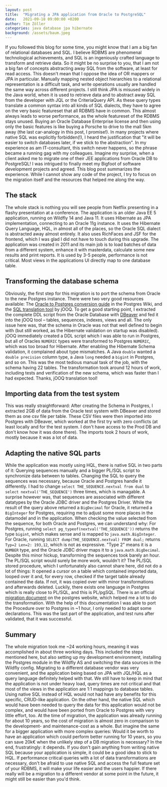 ```yaml
---
layout: post
title:  "Migrating a JPA application from Oracle to PostgreSQL"
date:   2021-09-18 09:00:00 +0200
author: Tim Zöller
categories: java database jpa hibernate
background: /assets/baum.jpeg
---
```



If you followed this blog for some time, you might know that I am a big fan of relational databases and SQL. I believe RDBMS are phenomenal technological achievements, and SQL is an ingeniously crafted language to transform and retrieve data. So it might be no surprise to you, that I am not a big fan of concepts abstracting away SQL from the software, at least for read access. This doesn't mean that I oppose the idea of OR mappers or JPA in particular. Manually mapping nested object hierarchies to a relational representation is a difficult task, and write operations usually are handled the same way across different projects. I still think JPA is misused widely in the Java world, when it is used to retrieve data and to abstract away SQL from the developer with JQL or the CriteriaQuery API. As these query types translate a common syntax into all kinds of SQL dialects, they have to agree on the very basic featureset that all RDBMS have in common. This almost always leads to worse performance, as the whole featureset of the RDBMS stays unused. Buying an Oracle Database Enterprise license and then using only the basic features is like buying a Porsche to drive to the mall 5km away (the last car-analogy in this post, I promise!). In many projects where native SQL was explicitly forbidden(!), I heard the justification that "it will be easier to switch databases later, if we stick to the abstraction". In my experience as am IT-consultant, this switch never happens, so the phrase became a running gag with my colleagues. Imagine my surprise, when a client asked me to migrate one of their JEE applications from Oracle DB to PostgreSQL! I was intrigued to finally meet my Bigfoot of software development projects and agreed. This blog post summarizes the experience. While I cannot show any code of the project, I try to focus on the migration itself and the resources that helped me along the way.

## The stack
The whole stack is nothing you will see people from Netflix presenting in a flashy presentation at a conference. The application is an older Java EE 5 application, running on Wildfly 14 and Java 11. It uses Hibernate as JPA implementation, connecting to an Oracle 11g instance. It uses the Hibernate Query Language, HQL, in almost all of the places, so the Oracle SQL dialect is abstracted away almost entirely. It also uses RichFaces and JSF for the frontend, which I was glad I did not have to touch during this upgrade. The application was created in 2011 and its main job is to load batches of data from a different system, enhance it with masterdata, calculate some new results and print reports. It is used by 3-5 people, performance is not critical. Most views in the applications UI directly map to one database table.

## Transforming the database schema
Obviously, the first step for this migration is to port the schema from Oracle to the new Postgres instance. There were two very good resources available: The [Oracle to Postgres conversion guide](https://wiki.postgresql.org/wiki/Oracle_to_Postgres_Conversion) in the Postgres Wiki, and the [SQL translation tool](https://www.jooq.org/translate/) by jOOQ. To get a good starting point, I extracted the complete DDL script from the Oracle Database with [DBeaver](https://dbeaver.io) and fed it into the jOOQ tool – tables, sequences, indexes, views and all. The only issue here was, that the schema in Oracle was not that well defined to begin with (but still worked, as the Hibernate validation on startup was disabled). jOOQ immediately created a DDL script which I was able to run in Postgres, but all of Oracles `NUMERIC` types were transformed to Postgres `NUMERIC`, which was too broad for Hibernate. After enabling the Hibernate Schema validation, it complained about type mismatches. A Java `double` wanted a `double precision` column type, a Java `long` needed a `bigint` in Postgres, and so on. This was the most tedious manual task of the job, with the schema having 22 tables. The transformation took around 12 hours of work, including tests and verification of the new schema, which was faster than I had expected. Thanks, jOOQ translation tool!

## Importing data from the test system
This was really straightforward: After creating the Schema in Postgres, I extracted 2GB of data from the Oracle test system with DBeaver and stored them as one csv file per table. These CSV files were then imported into Postgres with DBeaver, which worked at the first try with zero conflicts (at least locally and for the test system. I don't have access to the Prod DB and don't know how it was done there). The imports took 2 hours of work, mostly because it was a lot of data.

## Adapting the native SQL parts
While the application was mostly using HQL, there is native SQL in two parts of it: Querying sequences manually and a bigger PL/SQL script to synchronize data between to tables. Changing the SQL to query the sequences was necessary, because Oracle and Postgres handle it differently. I had to change `select THE_SEQUENCE.nextval from dual` to `select nextval('THE_SEQUENCE')` three times, which is managable. A surprise however was, that sequences are associated with different datatypes by the Oracle JDBC driver and the Postgres Driver. While the result of the query above returned a `BigDecimal` for Oracle, it returned a `BigInteger` for Postgres, requiring me to adjust some more places in the datamodel and in the application. When checking the value selected from the sequence, for both Oracle and Postgres, we can understand why: For Postgres, running `select pg_typeof(nextval('THE_SEQUENCE'))` returns the type `bigint`, which makes sense and is mapped to `java.math.BigInteger`. For Oracle, running `SELECT dump(THE_SEQUENCE.nextval) FROM dual;` returns `Typ=2 Len=2: 193,12`, which is not as expressive. "Type 2" means it is a `NUMBER` type, and the Oracle JDBC driver maps it to a `java.math.BigDecimal`. 
Despite this minor hickup, transforming the sequences took barely an hour. The PL/SQL script would surely be more work, wouldn't it? The PL/SQL stored procedure, which I unfortunately also cannot share here, did not do a lot of things: It opened a cursor on a table which contained imported data, looped over it and, for every row, checked if the target table already contained the data. If not, it was copied over with minor transformations and afterwards deleted. Luckily, there exists one language in Postgres which is really close to PL/SQL, and this is PL/pgSQL. There is an official [migration document](https://www.postgresql.org/docs/13/plpgsql-porting.html) on the postgres website, which helped me a lot to do the transformation. With the help of this documentation I was able to port the Procedure over to Postgres in ~1 hour, I only needed to adapt some declarations. This was the last part of the application, and test runs after validated, that it was successful.

## Summary 
The whole migration took me ~24 working hours, meaning it was accomplished in about three working days. This included the steps mentioned here, but also setting up my development environment, installing the Postgres module in the Wildfly AS and switching the data sources in the Wildfly config. Migrating to a different database vendor was very convenient, and the application being based on JPA with JQL/HQL as a query language definitely helped with that. We still have to keep in mind that the application is not under heavy load, query times are not critical and that most of the views in the application are 1:1 mappings to database tables. Using native SQL instead of HQL would not had have any benefits for this specific, CRUD-like application. On the other hand, the native SQL  which would have been needed to query the data for this application would not be complex, and would have been ported from Oracle to Postgres with very little effort, too. At the time of migration, the application was already running for about 10 years, so the cost of migration is almost zero in comparison to the development- and maintenance-cost as a whole. But imagine the same for a bigger application with more complex queries: Would it be worth to have an application which could perform better running for 10 years, so you can save 20k€ when the unlikely step of a DB migration is necessary? In the end, frustratingly: it depends. If you don't gain anything from writing native SQL because your application is simple, it could be a good idea to stick to HQL. If performance critical queries with a lot of data transformations are necessary, don't be afraid to use native SQL and access the full feature set of your RDBMS, it will make your life easier and the users happier. If there really will be a migration to a different vendor at some point in the future, it might still be easier than you'd think.
